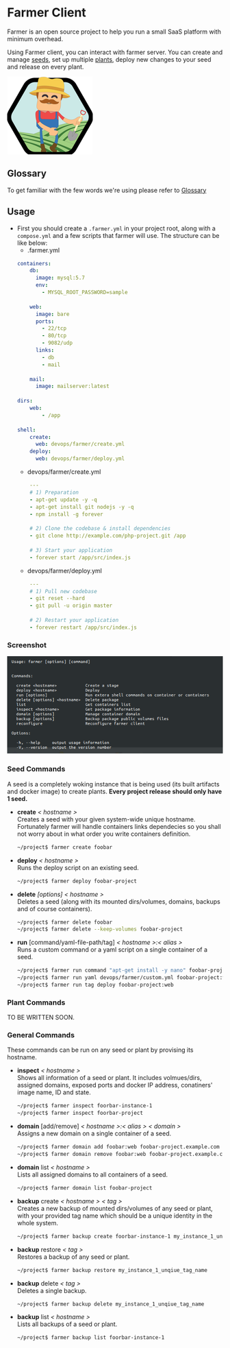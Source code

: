 # Farmer Client
Farmer is an open source project to help you run a small SaaS platform with minimum overhead.

Using Farmer client, you can interact with farmer server. You can create and manage [seeds](docs/glossary.md#seed), set up multiple [plants](docs/glossary.md#plant), deploy new changes to your seed and release on every plant.

![Farmer Logo](docs/images/farmer-logo.png)

## Glossary
To get familiar with the few words we're using please refer to [Glossary](docs/glossary.md)

## Usage
* First you should create a `.farmer.yml` in your project root, along with a `compose.yml` and a few scripts that farmer will use. The structure can be like below:
	* .farmer.yml
    ```yml
    containers:
        db:
          image: mysql:5.7
          env:
            - MYSQL_ROOT_PASSWORD=sample

        web:
          image: bare
          ports:
            - 22/tcp
            - 80/tcp
            - 9082/udp
          links:
            - db
            - mail

        mail:
          image: mailserver:latest

    dirs:
        web:
            - /app

    shell:
        create:
          web: devops/farmer/create.yml
        deploy:
          web: devops/farmer/deploy.yml
    ```
	* devops/farmer/create.yml
    ```yml
        ---
        # 1) Preparation
        - apt-get update -y -q
        - apt-get install git nodejs -y -q
        - npm install -g forever

        # 2) Clone the codebase & install dependencies
        - git clone http://example.com/php-project.git /app
        
        # 3) Start your application
        - forever start /app/src/index.js
    ```
	* devops/farmer/deploy.yml
    ```yml
        ---
        # 1) Pull new codebase
        - git reset --hard
        - git pull -u origin master
        
        # 2) Restart your application
        - forever restart /app/src/index.js 
    ```
### Screenshot
![Farmer Terminal Screenshot](docs/images/farmer-client.png)

### Seed Commands
A seed is a completely woking instance that is being used (its built artifacts and docker image) to create plants. **Every project release should only have 1 seed.**

* **create** *< hostname >*   
Creates a seed with your given system-wide unique hostname. Fortunately farmer will handle containers links dependecies so you shall not worry about in what order you write containers definition.
    ```sh
    ~/project$ farmer create foobar
    ```
    
* **deploy** *< hostname >*   
Runs the deploy script on an existing seed.
    ```sh
    ~/project$ farmer deploy foobar-project
    ```
    
* **delete** *[options]* *< hostname >*   
Deletes a seed (along with its mounted dirs/volumes, domains, backups and of course containers).
    ```sh
    ~/project$ farmer delete foobar
    ~/project$ farmer delete --keep-volumes foobar-project
    ```
    
* **run** [command/yaml-file-path/tag] *< hostname >:< alias >*   
Runs a custom command or a yaml script on a single container of a seed.
    ```sh
    ~/project$ farmer run command "apt-get install -y nano" foobar-project:web
    ~/project$ farmer run yaml devops/farmer/custom.yml foobar-project:web
    ~/project$ farmer run tag deploy foobar-project:web
    ```

### Plant Commands
TO BE WRITTEN SOON.

### General Commands
These commands can be run on any seed or plant by provising its hostname.

* **inspect** *< hostname >*   
Shows all information of a seed or plant. It includes volmues/dirs, assigned domains, exposed ports and docker IP address, conatiners' image name, ID and state.
    ```sh
    ~/project$ farmer inspect foorbar-instance-1
    ~/project$ farmer inspect foorbar-project
    ```
    
* **domain** [add/remove] *< hostname >:< alias > < domain >*   
Assigns a new domain on a single container of a seed.
    ```sh
    ~/project$ farmer domain add foobar:web foobar-project.example.com
    ~/project$ farmer domain remove foobar:web foobar-project.example.com
    ```
    
* **domain** list *< hostname >*   
Lists all assigned domains to all containers of a seed.
    ```sh
    ~/project$ farmer domain list foobar-project
    ```

* **backup** create *< hostname > < tag >*   
Creates a new backup of mounted dirs/volumes of any seed or plant, with your provided tag name which should be a unique identity in the whole system.
    ```sh
    ~/project$ farmer backup create foorbar-instance-1 my_instance_1_unqiue_tag_name
    ```

* **backup** restore *< tag >*   
Restores a backup of any seed or plant.
    ```sh
    ~/project$ farmer backup restore my_instance_1_unqiue_tag_name
    ```
    
* **backup** delete *< tag >*   
Deletes a single backup.
    ```sh
    ~/project$ farmer backup delete my_instance_1_unqiue_tag_name
    ```
    
    
* **backup** list *< hostname >*   
Lists all backups of a seed or plant.
    ```sh
    ~/project$ farmer backup list foorbar-instance-1
    ```
    
